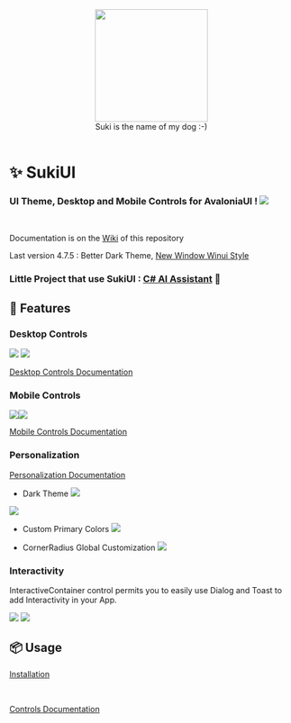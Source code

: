 <div id="header" align="center">
 <kbd>
<img src="https://raw.githubusercontent.com/kikipoulet/SukiUI/main/Images/suki_photo.jpg" width="200" height="200"></img> 
  </kbd>
<br/>
Suki is the name of my dog :-)
</div>
<br/>

# ✨ SukiUI

### UI Theme, Desktop and Mobile Controls for AvaloniaUI ! <img src="https://www.avaloniaui.net/img/logo/avalonia-white-purple.svg"></img>

<br/>

Documentation is on the [Wiki](https://github.com/kikipoulet/SukiUI/wiki) of this repository

Last version 4.7.5 : Better Dark Theme, [New Window Winui Style](https://github.com/kikipoulet/SukiUI/wiki/3.-Controls#winui-page-layout)

### Little Project that use SukiUI : [C# AI Assistant](https://github.com/kikipoulet/AI_Csharp_Assistant) 🚀


## 👐 Features

### Desktop Controls

<img src="https://raw.githubusercontent.com/kikipoulet/SukiUI/main/Images/winuidark.png"></img>
<img src="https://raw.githubusercontent.com/kikipoulet/SukiUI/main/Images/doverall.gif"></img>

[Desktop Controls Documentation](https://github.com/kikipoulet/SukiUI/wiki/3.-Controls)

### Mobile Controls

<kbd>
<img src="https://raw.githubusercontent.com/kikipoulet/SukiUI/main/Images/MobileOverview.gif" style="float:left" ></img>
</kbd>
<kbd>
<img src="https://raw.githubusercontent.com/kikipoulet/SukiUI/main/Images/dashboard.gif" ></img> 
</kbd>


[Mobile Controls Documentation](https://github.com/kikipoulet/SukiUI/wiki/4.-Mobile-Controls)

### Personalization 

[Personalization Documentation](https://github.com/kikipoulet/SukiUI/wiki/2.-Personalization)

- Dark Theme
<img src="https://raw.githubusercontent.com/kikipoulet/SukiUI/main/Images/DarkTheme.gif"></img>
<kbd>
<img src="https://raw.githubusercontent.com/kikipoulet/SukiUI/main/Images/MobileDarkMode.gif" ></img> 
</kbd>

- Custom Primary Colors
<img src="https://raw.githubusercontent.com/kikipoulet/SukiUI/main/Images/PCGreen.png"></img>

- CornerRadius Global Customization
<img src="https://raw.githubusercontent.com/kikipoulet/SukiUI/main/Images/cubic.png"></img>

### Interactivity 

InteractiveContainer control permits you to easily use Dialog and Toast to add Interactivity in your App.

<img  src="https://raw.githubusercontent.com/kikipoulet/SukiUI/main/Images/MobileDialog.gif"></img>
<img  src="https://raw.githubusercontent.com/kikipoulet/SukiUI/main/Images/Toast.gif"></img>


## 📦 Usage

[Installation](https://github.com/kikipoulet/SukiUI/wiki/1.-Installation)


</br>

[Controls Documentation](https://github.com/kikipoulet/SukiUI/wiki/2.-Controls) 


